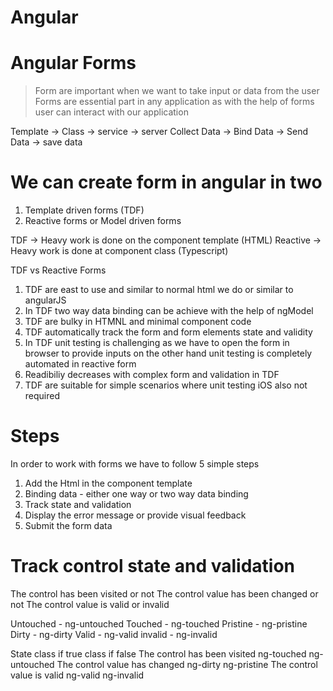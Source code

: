 # Angular 

# Angular Forms

> Form are important when we want to take input or data from the user
> Forms are essential part in any application as with the help of forms user can interact with our application

Template -> Class -> service -> server
Collect Data -> Bind Data -> Send Data -> save data

# We can create form in angular in two
1. Template driven forms (TDF)
2. Reactive forms or Model driven forms

TDF -> Heavy work is done on the component template (HTML)
Reactive -> Heavy work is done at component class (Typescript)


TDF vs Reactive Forms
1. TDF are east to use and similar to normal html we do or similar to angularJS 
2. In TDF two way data binding can be achieve with the help of ngModel
3. TDF are bulky in HTMNL and minimal component code
4. TDF automatically track the form and form elements state and validity
5. In TDF unit testing is challenging as we have to open the form in browser to provide inputs on the other hand unit testing is completely automated in reactive form
6. Readibiliy decreases with complex form and validation in TDF
7. TDF are suitable for simple scenarios where unit testing iOS also not required




# Steps
In order to work with forms we have to follow 5 simple steps
1. Add the Html in the component template
2. Binding data - either one way or two way data binding
3. Track state and validation
4. Display the error message or provide visual feedback
5. Submit the form data



# Track control state and validation


The control has been visited or not
The control value has been changed  or not
The control value is valid or invalid



Untouched - ng-untouched
Touched - ng-touched
Pristine - ng-pristine
Dirty - ng-dirty
Valid - ng-valid
invalid - ng-invalid



State				class if true			class if false
The control has been visited	ng-touched			ng-untouched
The control value has changed	ng-dirty			ng-pristine
The control value is valid	ng-valid			ng-invalid


















